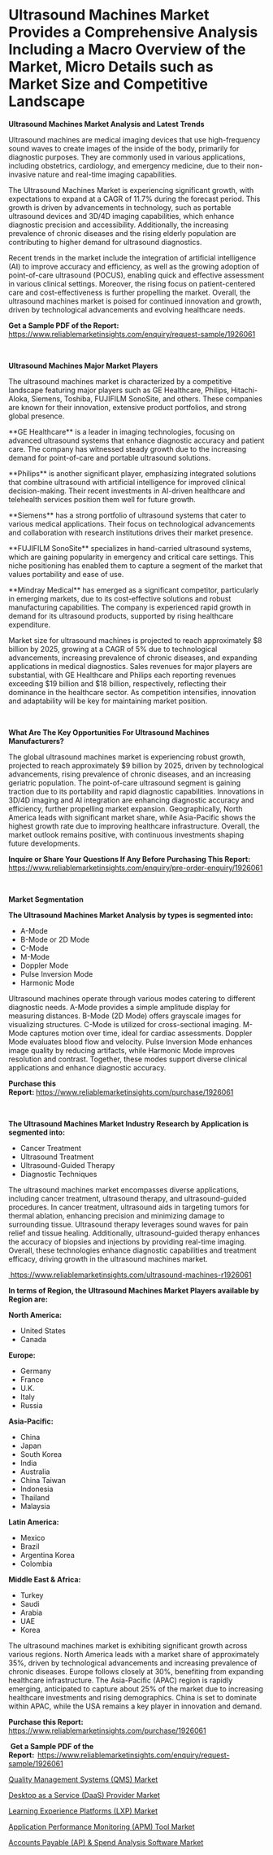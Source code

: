<p><h1>Ultrasound Machines Market Provides a Comprehensive Analysis Including a Macro Overview of the Market, Micro Details such as Market Size and Competitive Landscape</h1></p><p><strong>Ultrasound Machines Market Analysis and Latest Trends</strong></p>
<p><p>Ultrasound machines are medical imaging devices that use high-frequency sound waves to create images of the inside of the body, primarily for diagnostic purposes. They are commonly used in various applications, including obstetrics, cardiology, and emergency medicine, due to their non-invasive nature and real-time imaging capabilities. </p><p>The Ultrasound Machines Market is experiencing significant growth, with expectations to expand at a CAGR of 11.7% during the forecast period. This growth is driven by advancements in technology, such as portable ultrasound devices and 3D/4D imaging capabilities, which enhance diagnostic precision and accessibility. Additionally, the increasing prevalence of chronic diseases and the rising elderly population are contributing to higher demand for ultrasound diagnostics. </p><p>Recent trends in the market include the integration of artificial intelligence (AI) to improve accuracy and efficiency, as well as the growing adoption of point-of-care ultrasound (POCUS), enabling quick and effective assessment in various clinical settings. Moreover, the rising focus on patient-centered care and cost-effectiveness is further propelling the market. Overall, the ultrasound machines market is poised for continued innovation and growth, driven by technological advancements and evolving healthcare needs.</p></p>
<p><strong>Get a Sample PDF of the Report:&nbsp;</strong> <a href="https://www.reliablemarketinsights.com/enquiry/request-sample/1926061?utm_campaign=1425&utm_medium=2&utm_source=Github&utm_content=ia&utm_term=25102024&utm_id=ultrasound-machines">https://www.reliablemarketinsights.com/enquiry/request-sample/1926061</a></p>
<p>&nbsp;</p>
<p><strong>Ultrasound Machines Major Market Players</strong></p>
<p><p>The ultrasound machines market is characterized by a competitive landscape featuring major players such as GE Healthcare, Philips, Hitachi-Aloka, Siemens, Toshiba, FUJIFILM SonoSite, and others. These companies are known for their innovation, extensive product portfolios, and strong global presence.</p><p>**GE Healthcare** is a leader in imaging technologies, focusing on advanced ultrasound systems that enhance diagnostic accuracy and patient care. The company has witnessed steady growth due to the increasing demand for point-of-care and portable ultrasound solutions. </p><p>**Philips** is another significant player, emphasizing integrated solutions that combine ultrasound with artificial intelligence for improved clinical decision-making. Their recent investments in AI-driven healthcare and telehealth services position them well for future growth.</p><p>**Siemens** has a strong portfolio of ultrasound systems that cater to various medical applications. Their focus on technological advancements and collaboration with research institutions drives their market presence. </p><p>**FUJIFILM SonoSite** specializes in hand-carried ultrasound systems, which are gaining popularity in emergency and critical care settings. This niche positioning has enabled them to capture a segment of the market that values portability and ease of use.</p><p>**Mindray Medical** has emerged as a significant competitor, particularly in emerging markets, due to its cost-effective solutions and robust manufacturing capabilities. The company is experienced rapid growth in demand for its ultrasound products, supported by rising healthcare expenditure.</p><p>Market size for ultrasound machines is projected to reach approximately $8 billion by 2025, growing at a CAGR of 5% due to technological advancements, increasing prevalence of chronic diseases, and expanding applications in medical diagnostics. Sales revenues for major players are substantial, with GE Healthcare and Philips each reporting revenues exceeding $19 billion and $18 billion, respectively, reflecting their dominance in the healthcare sector. As competition intensifies, innovation and adaptability will be key for maintaining market position.</p></p>
<p>&nbsp;</p>
<p><strong>What Are The Key Opportunities For Ultrasound Machines Manufacturers?</strong></p>
<p><p>The global ultrasound machines market is experiencing robust growth, projected to reach approximately $9 billion by 2025, driven by technological advancements, rising prevalence of chronic diseases, and an increasing geriatric population. The point-of-care ultrasound segment is gaining traction due to its portability and rapid diagnostic capabilities. Innovations in 3D/4D imaging and AI integration are enhancing diagnostic accuracy and efficiency, further propelling market expansion. Geographically, North America leads with significant market share, while Asia-Pacific shows the highest growth rate due to improving healthcare infrastructure. Overall, the market outlook remains positive, with continuous investments shaping future developments.</p></p>
<p><strong>Inquire or Share Your Questions If Any Before Purchasing This Report:</strong> <a href="https://www.reliablemarketinsights.com/enquiry/pre-order-enquiry/1926061?utm_campaign=1425&utm_medium=2&utm_source=Github&utm_content=ia&utm_term=25102024&utm_id=ultrasound-machines">https://www.reliablemarketinsights.com/enquiry/pre-order-enquiry/1926061</a></p>
<p>&nbsp;</p>
<p><strong>Market Segmentation</strong></p>
<p><strong>The Ultrasound Machines Market Analysis by types is segmented into:</strong></p>
<p><ul><li>A-Mode</li><li>B-Mode or 2D Mode</li><li>C-Mode</li><li>M-Mode</li><li>Doppler Mode</li><li>Pulse Inversion Mode</li><li>Harmonic Mode</li></ul></p>
<p><p>Ultrasound machines operate through various modes catering to different diagnostic needs. A-Mode provides a simple amplitude display for measuring distances. B-Mode (2D Mode) offers grayscale images for visualizing structures. C-Mode is utilized for cross-sectional imaging. M-Mode captures motion over time, ideal for cardiac assessments. Doppler Mode evaluates blood flow and velocity. Pulse Inversion Mode enhances image quality by reducing artifacts, while Harmonic Mode improves resolution and contrast. Together, these modes support diverse clinical applications and enhance diagnostic accuracy.</p></p>
<p><strong>Purchase this Report:&nbsp;</strong><a href="https://www.reliablemarketinsights.com/purchase/1926061?utm_campaign=1425&utm_medium=2&utm_source=Github&utm_content=ia&utm_term=25102024&utm_id=ultrasound-machines">https://www.reliablemarketinsights.com/purchase/1926061</a></p>
<p>&nbsp;</p>
<p><strong>The Ultrasound Machines Market Industry Research by Application is segmented into:</strong></p>
<p><ul><li>Cancer Treatment</li><li>Ultrasound Treatment</li><li>Ultrasound-Guided Therapy</li><li>Diagnostic Techniques</li></ul></p>
<p><p>The ultrasound machines market encompasses diverse applications, including cancer treatment, ultrasound therapy, and ultrasound-guided procedures. In cancer treatment, ultrasound aids in targeting tumors for thermal ablation, enhancing precision and minimizing damage to surrounding tissue. Ultrasound therapy leverages sound waves for pain relief and tissue healing. Additionally, ultrasound-guided therapy enhances the accuracy of biopsies and injections by providing real-time imaging. Overall, these technologies enhance diagnostic capabilities and treatment efficacy, driving growth in the ultrasound machines market.</p></p>
<p><a href="https://www.reliablemarketinsights.com/ultrasound-machines-r1926061?utm_campaign=1425&utm_medium=2&utm_source=Github&utm_content=ia&utm_term=25102024&utm_id=ultrasound-machines">&nbsp;https://www.reliablemarketinsights.com/ultrasound-machines-r1926061</a></p>
<p><strong>In terms of Region, the Ultrasound Machines Market Players available by Region are:</strong></p>
<p>
    <p> <strong> North America: </strong>
        <ul>
            <li>United States</li>
            <li>Canada</li>
        </ul>
        </p> 
    <p> <strong> Europe: </strong>
        <ul>
            <li>Germany</li>
            <li>France</li>
            <li>U.K.</li>
            <li>Italy</li>
            <li>Russia</li>
        </ul>
        </p> 
    <p> <strong> Asia-Pacific: </strong>
        <ul>
            <li>China</li>
            <li>Japan</li>
            <li>South Korea</li>
            <li>India</li>
            <li>Australia</li>
            <li>China Taiwan</li>
            <li>Indonesia</li>
            <li>Thailand</li>
            <li>Malaysia</li>
        </ul>
        </p> 
    <p> <strong> Latin America: </strong>
        <ul>
            <li>Mexico</li>
            <li>Brazil</li>
            <li>Argentina Korea</li>
            <li>Colombia</li>
        </ul>
        </p> 
    <p> <strong> Middle East & Africa: </strong>
        <ul>
            <li>Turkey</li>
            <li>Saudi</li>
            <li>Arabia</li>
            <li>UAE</li>
            <li>Korea</li>
        </ul>
    </p>
    </p>
<p><p>The ultrasound machines market is exhibiting significant growth across various regions. North America leads with a market share of approximately 35%, driven by technological advancements and increasing prevalence of chronic diseases. Europe follows closely at 30%, benefiting from expanding healthcare infrastructure. The Asia-Pacific (APAC) region is rapidly emerging, anticipated to capture about 25% of the market due to increasing healthcare investments and rising demographics. China is set to dominate within APAC, while the USA remains a key player in innovation and demand.</p></p>
<p><strong>Purchase this Report: </strong><a href="https://www.reliablemarketinsights.com/purchase/1926061?utm_campaign=1425&utm_medium=2&utm_source=Github&utm_content=ia&utm_term=25102024&utm_id=ultrasound-machines">https://www.reliablemarketinsights.com/purchase/1926061</a></p>
<p>&nbsp;<strong>Get a Sample PDF of the Report:&nbsp;&nbsp;</strong><a href="https://www.reliablemarketinsights.com/enquiry/request-sample/1926061?utm_campaign=1425&utm_medium=2&utm_source=Github&utm_content=ia&utm_term=25102024&utm_id=ultrasound-machines">https://www.reliablemarketinsights.com/enquiry/request-sample/1926061</a></p>
<p><strong></strong></p>
<p><p><a href="https://www.linkedin.com/pulse/emerging-trends-quality-management-systems-qms-market-global-4rqvf?utm_campaign=1425&utm_medium=2&utm_source=Github&utm_content=ia&utm_term=25102024&utm_id=ultrasound-machines">Quality Management Systems (QMS) Market</a></p><p><a href="https://www.linkedin.com/pulse/desktop-service-daas-provider-market-evolution-key-ogtbf?utm_campaign=1425&utm_medium=2&utm_source=Github&utm_content=ia&utm_term=25102024&utm_id=ultrasound-machines">Desktop as a Service (DaaS) Provider Market</a></p><p><a href="https://www.linkedin.com/pulse/analyzing-global-learning-experience-platforms-lxp-market-2znmf?utm_campaign=1425&utm_medium=2&utm_source=Github&utm_content=ia&utm_term=25102024&utm_id=ultrasound-machines">Learning Experience Platforms (LXP) Market</a></p><p><a href="https://www.linkedin.com/pulse/application-performance-monitoring-apm-tool-market-shifts-xvfxf?utm_campaign=1425&utm_medium=2&utm_source=Github&utm_content=ia&utm_term=25102024&utm_id=ultrasound-machines">Application Performance Monitoring (APM) Tool Market</a></p><p><a href="https://www.linkedin.com/pulse/emerging-trends-accounts-payable-ap-spend-analysis-software-bvljf?utm_campaign=1425&utm_medium=2&utm_source=Github&utm_content=ia&utm_term=25102024&utm_id=ultrasound-machines">Accounts Payable (AP) & Spend Analysis Software Market</a></p></p>